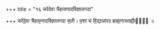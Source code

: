 +++
title = "१६ चरेदेवा त्रैहायणादविज्ञातगदा"

+++
चरे॑दे॒वा त्रै॑हाय॒णादवि॑ज्ञातगदा स॒ती। व॒शां च॑ वि॒द्यान्ना॑रद ब्राह्म॒णास्तर्ह्ये॒ष्याः᳡ ॥